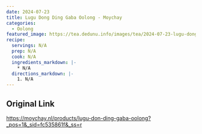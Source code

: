 ```yaml
---
date: 2024-07-23
title: Lugu Dong Ding Gaba Oolong - Moychay
categories:
  - Oolong
featured_image: https://tea.dedunu.info/images/tea/2024-07-23-lugu-dong-ding-1.jpeg
recipe:
  servings: N/A
  prep: N/A
  cook: N/A
  ingredients_markdown: |-
    * N/A
  directions_markdown: |-
    1. N/A
---
```


## Original Link

<https://moychay.nl/products/lugu-don-ding-gaba-oolong?_pos=1&_sid=fc535861f&_ss=r>
